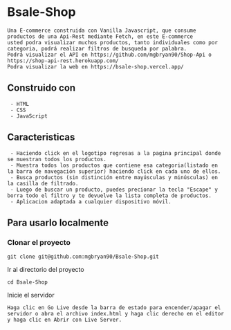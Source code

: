 # Bsale-Shop

```terminal
Una E-commerce construida con Vanilla Javascript, que consume productos de una Api-Rest mediante Fetch, en este E-commerce
usted podra visualizar muchos productos, tanto individuales como por categoria, podrá realizar filtros de busqueda por palabra.
Podrá visualizar el API en https://github.com/mgbryan90/Shop-Api o https://shop-api-rest.herokuapp.com/
Podra visualizar la web en https://bsale-shop.vercel.app/
```

## Construido con

```terminal
 - HTML
 - CSS
 - JavaScript
```

## Caracteristicas

```termin
 - Haciendo click en el logotipo regresas a la pagina principal donde se muestran todos los productos.
 - Muestra todos los productos que contiene esa categoria(listado en la barra de navegación superior) haciendo click en cada uno de ellos.
 - Busca productos (sin distinción entre mayúsculas y minúsculas) en la casilla de filtrado.
 - Luego de buscar un producto, puedes precionar la tecla "Escape" y borra todo el filtro y te devuelve la lista completa de productos.
 - Aplicacion adaptada a cualquier dispositivo móvil.
```

## Para usarlo localmente

### Clonar el proyecto

```terminal
git clone git@github.com:mgbryan90/Bsale-Shop.git
```

Ir al directorio del proyecto

```terminal
cd Bsale-Shop
```

Inicie el servidor

```termin
Haga clic en Go Live desde la barra de estado para encender/apagar el servidor o abra el archivo index.html y haga clic derecho en el editor y haga clic en Abrir con Live Server.
```
